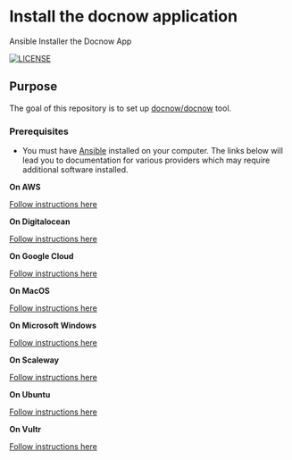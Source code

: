 # Install the docnow application
Ansible Installer the Docnow App

[![LICENSE](https://img.shields.io/badge/license-MIT-blue.svg?style=flat-square)](./LICENSE)

## Purpose

The goal of this repository is to set up
[docnow/docnow](https://github.com/docnow/docnow) tool.

### Prerequisites

* You must have [Ansible](https://ansible.com/) installed on your computer. The links below will lead you to documentation for various providers which may require additional software installed.

**On AWS**

[Follow instructions here](awsREADME.md)

**On Digitalocean**

[Follow instructions here](doREADME.md)

**On Google Cloud**

[Follow instructions here](gcpREADME.md)

**On MacOS**

[Follow instructions here](macOSREADME.md)

**On Microsoft Windows**

[Follow instructions here](mswindowsREADME.md)

**On Scaleway**

[Follow instructions here](scalewayREADME.md)

**On Ubuntu**

[Follow instructions here](ubuntuREADME.md)

**On Vultr**

[Follow instructions here](vultrREADME.md)